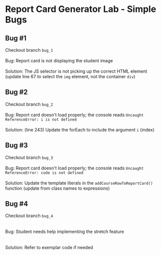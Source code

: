 # Report Card Generator Lab - Simple Bugs

## Bug #1
Checkout branch `bug_1`
<br>
<br>
Bug: Report card is not displaying the student image
<br>
<br>
Solution: The JS selector is not picking up the correct HTML element (update line 67 to select the `img` element, not the container `div`)

## Bug #2
Checkout branch `bug_2`
<br>
<br>
Bug: Report card doesn't load properly; the console reads `Uncaught ReferenceError: i is not defined`
<br>
<br>
Solution: (line 243) Update the forEach to include the argument `i` (index)

## Bug #3
Checkout branch `bug_3`
<br>
<br>
Bug: Report card doesn't load properly; the console reads `Uncaught ReferenceError: code is not defined`
<br>
<br>
Solution: Update the template literals in the `addCourseRowToReportCard()` function (update from class names to expressions)

## Bug #4
Checkout branch `bug_4`<br>
<br>
<br>
Bug: Student needs help implementing the stretch feature<br>
<br>
<br>
Solution: Refer to exemplar code if needed
